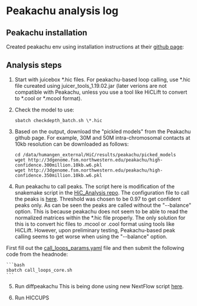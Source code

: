 # Peakachu analysis log

## Peakachu installation

Created peakachu env using installation instructions at their [github page](https://github.com/tariks/peakachu#installation):

## Analysis steps

1. Start with juicebox \*.hic files. For peakachu-based loop calling, use \*.hic file cureated using juicer_tools_1.19.02.jar (later verions are not compatible with Peakachu, unless you use a tool like HiCLift to convert to \*.cool or \*.mcool format).

2. Check the model to use:

       sbatch checkdepth_batch.sh \*.hic

3. Based on the output, download the \"pickled models\" from the Peakachu github page. For example, 30M and 50M intra-chromosomal contacts at 10kb resolution can be downloaded as follows:

       cd /data/humangen_external/HiC/results/peakachu/picked_models
       wget http://3dgenome.fsm.northwestern.edu/peakachu/high-confidence.300million.10kb.w6.pkl
       wget http://3dgenome.fsm.northwestern.edu/peakachu/high-confidence.350million.10kb.w6.pkl

4. Run peakachu to call peaks.
   The script here is modification of the snakemake script in the [HiC_Analysis repo](https://github.com/SpielmannLab/HiC_Analysis/tree/Varuns_edits). The configuration file to call the peaks is [here](/Steinhaeser_Hi/HiC_Analysis_params/peakachu.yml). Threshold was chosen to be 0.97 to get confident peaks only. As can be seen the peaks are called without the "--balance" option. This is because peakachu does not seem to be able to read the normalized matrices within the \*.hic file properly. The only solution for this is to convert hic files to .mcool or .cool format using tools like HiCLift. However, upon preliminary testing, Peakachu-based peak calling seems to get worse when using the "--balance" option.

First fill out the [call_loops_params.yaml](Steinhaeser_HiC_analysis/loop_analysis/call_loops_params.yaml) file and then submit the following code from the headnode:

    ```bash
    sbatch call_loops_core.sh
    ```

5. Run diffpeakachu
   This is being done using new NextFlow script [here](/peakachu/nextflow_scripts/).

6. Run HICCUPS
